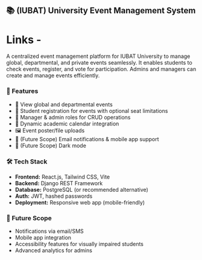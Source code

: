 ## 📚 (IUBAT) University Event Management System
# Links - 
A centralized event management platform for IUBAT University to manage global, departmental, and private events seamlessly. It enables students to check events, register, and vote for participation. Admins and managers can create and manage events efficiently.

### 🚀 Features

* 📰 View global and departmental events
* 📝 Student registration for events with optional seat limitations
* 🔑 Manager & admin roles for CRUD operations
* 📅 Dynamic academic calendar integration
* 🖼️ Event poster/file uploads
* 🔔 (Future Scope) Email notifications & mobile app support
* 🌙 (Future Scope) Dark mode

### 🛠️ Tech Stack

* **Frontend:** React.js, Tailwind CSS, Vite
* **Backend:** Django REST Framework
* **Database:** PostgreSQL (or recommended alternative)
* **Auth:** JWT, hashed passwords
* **Deployment:** Responsive web app (mobile-friendly)

### 📝 Future Scope

* Notifications via email/SMS
* Mobile app integration
* Accessibility features for visually impaired students
* Advanced analytics for admins
